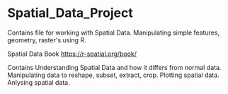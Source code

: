 # Spatial_Data_Project
Contains file for working with Spatial Data. Manipulating simple features, geometry, raster's using R.

Spatial Data Book
https://r-spatial.org/book/

Contains
Understanding Spatial Data and how it differs from normal data.
Manipulating data to reshape, subset, extract, crop.
Plotting spatial data.
Anlysing spatial data.
